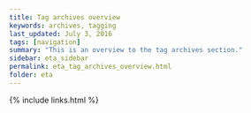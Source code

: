 ```yaml
---
title: Tag archives overview
keywords: archives, tagging
last_updated: July 3, 2016
tags: [navigation]
summary: "This is an overview to the tag archives section."
sidebar: eta_sidebar
permalink: eta_tag_archives_overview.html
folder: eta
---
```


{% include links.html %}
